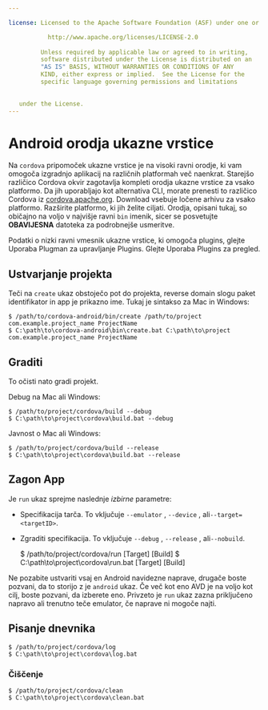 ```yaml
---

license: Licensed to the Apache Software Foundation (ASF) under one or more contributor license agreements. See the NOTICE file distributed with this work for additional information regarding copyright ownership. The ASF licenses this file to you under the Apache License, Version 2.0 (the "License"); you may not use this file except in compliance with the License. You may obtain a copy of the License at

           http://www.apache.org/licenses/LICENSE-2.0
    
         Unless required by applicable law or agreed to in writing,
         software distributed under the License is distributed on an
         "AS IS" BASIS, WITHOUT WARRANTIES OR CONDITIONS OF ANY
         KIND, either express or implied.  See the License for the
         specific language governing permissions and limitations
    

   under the License.
---
```


# Android orodja ukazne vrstice

Na `cordova` pripomoček ukazne vrstice je na visoki ravni orodje, ki vam omogoča izgradnjo aplikacij na različnih platformah več naenkrat. Starejšo različico Cordova okvir zagotavlja kompleti orodja ukazne vrstice za vsako platformo. Da jih uporabljajo kot alternativa CLI, morate prenesti to različico Cordova iz [cordova.apache.org][1]. Download vsebuje ločene arhivu za vsako platformo. Razširite platformo, ki jih želite ciljati. Orodja, opisani tukaj, so običajno na voljo v najvišje ravni `bin` imenik, sicer se posvetujte **OBAVIJESNA** datoteka za podrobnejše usmeritve.

 [1]: http://cordova.apache.org

Podatki o nizki ravni vmesnik ukazne vrstice, ki omogoča plugins, glejte Uporaba Plugman za upravljanje Plugins. Glejte Uporaba Plugins za pregled.

## Ustvarjanje projekta

Teči na `create` ukaz obstoječo pot do projekta, reverse domain slogu paket identifikator in app je prikazno ime. Tukaj je sintakso za Mac in Windows:

    $ /path/to/cordova-android/bin/create /path/to/project com.example.project_name ProjectName
    $ C:\path\to\cordova-android\bin\create.bat C:\path\to\project com.example.project_name ProjectName
    

## Graditi

To očisti nato gradi projekt.

Debug na Mac ali Windows:

    $ /path/to/project/cordova/build --debug
    $ C:\path\to\project\cordova\build.bat --debug
    

Javnost o Mac ali Windows:

    $ /path/to/project/cordova/build --release
    $ C:\path\to\project\cordova\build.bat --release
    

## Zagon App

Je `run` ukaz sprejme naslednje *izbirne* parametre:

*   Specifikacija tarča. To vključuje `--emulator` , `--device` , ali`--target=<targetID>`.

*   Zgraditi specifikacija. To vključuje `--debug` , `--release` , ali`--nobuild`.
    
    $ /path/to/project/cordova/run \[Target\] \[Build\] $ C:\path\to\project\cordova\run.bat \[Target\] \[Build\]

Ne pozabite ustvariti vsaj en Android navidezne naprave, drugače boste pozvani, da to storijo z je `android` ukaz. Če več kot eno AVD je na voljo kot cilj, boste pozvani, da izberete eno. Privzeto je `run` ukaz zazna priključeno napravo ali trenutno teče emulator, če naprave ni mogoče najti.

## Pisanje dnevnika

    $ /path/to/project/cordova/log
    $ C:\path\to\project\cordova\log.bat
    

### Čiščenje

    $ /path/to/project/cordova/clean
    $ C:\path\to\project\cordova\clean.bat